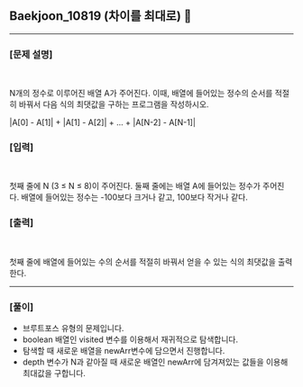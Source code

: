 ## Baekjoon_10819 (차이를 최대로) 🚀
___


### **[문제 설명]**
<br>

N개의 정수로 이루어진 배열 A가 주어진다. 이때, 배열에 들어있는 정수의 순서를 적절히 바꿔서 다음 식의 최댓값을 구하는 프로그램을 작성하시오.

|A[0] - A[1]| + |A[1] - A[2]| + ... + |A[N-2] - A[N-1]|


### **[입력]**
<br>

첫째 줄에 N (3 ≤ N ≤ 8)이 주어진다. 둘째 줄에는 배열 A에 들어있는 정수가 주어진다. 배열에 들어있는 정수는 -100보다 크거나 같고, 100보다 작거나 같다.

### **[출력]**
<br>

첫째 줄에 배열에 들어있는 수의 순서를 적절히 바꿔서 얻을 수 있는 식의 최댓값을 출력한다.

___


### **[풀이]**

- 브루트포스 유형의 문제입니다.
- boolean 배열인 visited 변수를 이용해서 재귀적으로 탐색합니다.
- 탐색할 때 새로운 배열을 newArr변수에 담으면서 진행합니다.
- depth 변수가 N과 같아질 때 새로운 배열인 newArr에 담겨져있는 값들을 이용해 최대값을 구합니다.
 